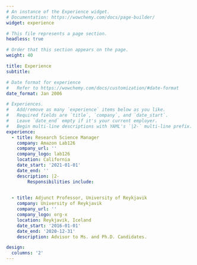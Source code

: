 ```yaml
---
# An instance of the Experience widget.
# Documentation: https://wowchemy.com/docs/page-builder/
widget: experience

# This file represents a page section.
headless: true

# Order that this section appears on the page.
weight: 40

title: Experience
subtitle:

# Date format for experience
#   Refer to https://wowchemy.com/docs/customization/#date-format
date_format: Jan 2006

# Experiences.
#   Add/remove as many `experience` items below as you like.
#   Required fields are `title`, `company`, and `date_start`.
#   Leave `date_end` empty if it's your current employer.
#   Begin multi-line descriptions with YAML's `|2-` multi-line prefix.
experience:
  - title: Research Science Manager
    company: Amazon Lab126
    company_url: ''
    company_logo: lab126
    location: California
    date_start: '2021-01-01'
    date_end: ''
    description: |2-
        Responsibilities include:

        
  - title: Adjunct Professor, University of Reykjavik
    company: University of Reykjavik
    company_url: ''
    company_logo: org-x
    location: Reykjavik, Iceland
    date_start: '2016-01-01'
    date_end: '2020-12-31'
    description: Advisor to Ms. and Ph.D. Candidates.

design:
  columns: '2'
---
```

